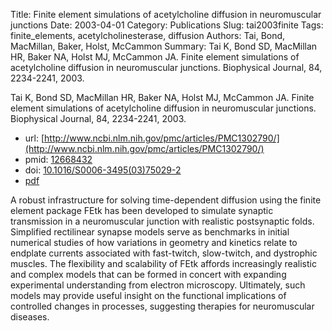 Title: Finite element simulations of acetylcholine diffusion in neuromuscular junctions
Date: 2003-04-01
Category: Publications
Slug: tai2003finite
Tags: finite_elements, acetylcholinesterase, diffusion
Authors: Tai, Bond, MacMillan, Baker, Holst, McCammon
Summary: Tai K, Bond SD, MacMillan HR, Baker NA, Holst MJ, McCammon JA. Finite element simulations of acetylcholine diffusion in neuromuscular junctions. Biophysical Journal, 84, 2234-2241, 2003. 

Tai K, Bond SD, MacMillan HR, Baker NA, Holst MJ, McCammon JA. Finite element simulations of acetylcholine diffusion in neuromuscular junctions. Biophysical Journal, 84, 2234-2241, 2003. 

* url: [http://www.ncbi.nlm.nih.gov/pmc/articles/PMC1302790/](http://www.ncbi.nlm.nih.gov/pmc/articles/PMC1302790/)
* pmid: [12668432](12668432)
* doi: [10.1016/S0006-3495(03)75029-2](10.1016/S0006-3495(03)75029-2)
* [pdf](http://sobolevnrm.github.io/papers/tai2003finite.pdf)

A robust infrastructure for solving time-dependent diffusion using the finite element package FEtk has been developed to simulate synaptic transmission in a neuromuscular junction with realistic postsynaptic folds. Simplified rectilinear synapse models serve as benchmarks in initial numerical studies of how variations in geometry and kinetics relate to endplate currents associated with fast-twitch, slow-twitch, and dystrophic muscles. The flexibility and scalability of FEtk affords increasingly realistic and complex models that can be formed in concert with expanding experimental understanding from electron microscopy. Ultimately, such models may provide useful insight on the functional implications of controlled changes in processes, suggesting therapies for neuromuscular diseases.
